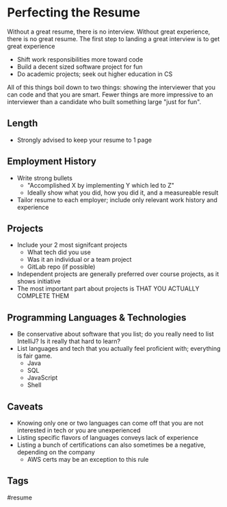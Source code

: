 # Perfecting the Resume
Without a great resume, there is no interview. Without great experience, there 
is no great resume. The first step to landing a great interview is to get great
experience

* Shift work responsibilities more toward code
* Build a decent sized software project for fun
* Do academic projects; seek out higher education in CS

All of this things boil down to two things: showing the interviewer that you can
code and that you are smart. Fewer things are more impressive to an interviewer
than a candidate who built something large "just for fun".

## Length
* Strongly advised to keep your resume to 1 page

## Employment History
* Write strong bullets
    - "Accomplished X by implementing Y which led to Z"
    - Ideally show what you did, how you did it, and a measureable result
* Tailor resume to each employer; include only relevant work history and 
experience

## Projects
* Include your 2 most signifcant projects
    - What tech did you use
    - Was it an individual or a team project
    - GitLab repo (if possible)
* Independent projects are generally preferred over course projects, as it shows
initiative
* The most important part about projects is THAT YOU ACTUALLY COMPLETE THEM

## Programming Languages & Technologies
* Be conservative about software that you list; do you really need to list 
IntelliJ? Is it really that hard to learn?
* List languages and tech that you actually feel proficient with; everything is
fair game.
    - Java
    - SQL
    - JavaScript
    - Shell

## Caveats
* Knowing only one or two languages can come off that you are not interested in
tech or you are unexperienced
* Listing specific flavors of languages conveys lack of experience
* Listing a bunch of certifications can also sometimes be a negative, depending
on the company
    - AWS certs may be an exception to this rule

## Tags
#resume
